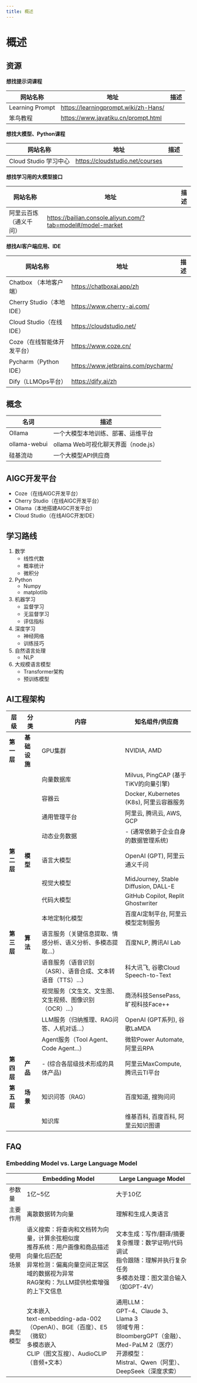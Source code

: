```yaml
---
title: 概述
---
```



# 概述

## 资源

**想找提示词课程**

| 网站名称            |地址|描述|
|-----------------|---|---|
| Learning Prompt |<https://learningprompt.wiki/zh-Hans/>|
| 笨鸟教程            |<https://www.javatiku.cn/prompt.html>|



**想找大模型、Python课程**

| 网站名称              |地址|描述|
|-------------------|---|---|
| Cloud Studio 学习中心 |<https://cloudstudio.net/courses>|


**想找学习用的大模型接口**

| 网站名称        |地址|描述|
|-------------|---|---|
| 阿里云百炼（通义千问） |<https://bailian.console.aliyun.com/?tab=model#/model-market>|

**想找AI客户端应用、IDE**

| 网站名称                 | 地址                                   |描述|
|----------------------|--------------------------------------|---|
| Chatbox （本地客户端）     | <https://chatboxai.app/zh>           |
| Cherry Studio（本地IDE） | <https://www.cherry-ai.com/>         |
| Cloud Studio（在线IDE）  | <https://cloudstudio.net/>           |
| Coze（在线智能体开发平台）   | <https://www.coze.cn/>               |
| Pycharm（Python IDE） | <https://www.jetbrains.com/pycharm/> |
| Dify（LLMOps平台） | <https://dify.ai/zh>                 |




## 概念

| 名词            | 描述                         |
|---------------|----------------------------|
| Ollama        | 一个大模型本地训练、部署、运维平台          |
| ollama-webui  | ollama Web可视化聊天界面（node.js） |
| 硅基流动          | 一个大模型API供应商                |

## AIGC开发平台

- Coze（在线AIGC开发平台）
- Cherry Studio（在线AIGC开发平台）
- Ollama（本地搭建AIGC开发平台）
- Cloud Studio（在线AIGC开发IDE）


## 学习路线

1. 数学
   - 线性代数
   - 概率统计
   - 微积分
2. Python
   - Numpy
   - matplotlib
3. 机器学习
   - 监督学习
   - 无监督学习
   - 评估指标
4. 深度学习
   - 神经网络
   - 训练技巧
5. 自然语言处理
   - NLP
6. 大规模语言模型
   - Transformer架构
   - 预训练模型

## AI工程架构

| 层级      | 分类       | 内容                                 | 知名组件/供应商                             |
|---------|----------|------------------------------------|--------------------------------------|
| **第一层** | **基础设施** | GPU集群                              | NVIDIA, AMD                          |
|         |          | 向量数据库                              | Milvus, PingCAP (基于TiKV的向量引擎)        |
|         |          | 容器云                                | Docker, Kubernetes (K8s), 阿里云容器服务    |
|         |          | 通用管理平台                             | 阿里云, 腾讯云, AWS, GCP                   |
|         |          | 动态业务数据                             | - (通常依赖于企业自身的数据管理系统)                 |
| **第二层** | **模型**   | 语言大模型                              | OpenAI (GPT), 阿里云通义千问                |
|         |          | 视觉大模型                              | MidJourney, Stable Diffusion, DALL-E |
|         |          | 代码大模型                              | GitHub Copilot, Replit Ghostwriter   |
|         |          | 本地定制化模型                            | 百度AI定制平台, 阿里云模型定制服务                  |
| **第三层** | **算法**   | 语言服务（关键信息提取、情感分析、语义分析、多模态提取...）    | 百度NLP, 腾讯AI Lab                      |
|         |          | 语音服务（语音识别（ASR）、语音合成、文本转语音（TTS）...） | 科大讯飞, 谷歌Cloud Speech-to-Text         |
|         |          | 视觉服务（文生文、文生图、文生视频、图像识别（OCR）...）    | 商汤科技SensePass, 旷视科技Face++            |
|         |          | LLM服务（归纳推理、RAG问答、人机对话...）          | OpenAI (GPT系列), 谷歌LaMDA              |
|         |          | Agent服务（Tool Agent、Code Agent...）  | 微软Power Automate, 阿里云RPA             |
| **第四层** | **产品**   | - (综合各层级技术形成的具体产品)                 | 阿里云MaxCompute, 腾讯云TI平台               |
| **第五层** | **场景**   | 知识问答（RAG）                          | 百度知道, 搜狗问问                           |
|         |          | 知识库                                | 维基百科, 百度百科, 阿里云知识图谱                  |


## FAQ

### Embedding Model vs. Large Language Model

|       | Embedding Model                                                                                        | Large Language Model                                                                                                            |
|-------|--------------------------------------------------------------------------------------------------------|---------------------------------------------------------------------------------------------------------------------------------|
| 参数量   | 1亿~5亿                                                                                                  | 大于10亿                                                                                                                           |
| 主要作用  | 离散数据转为向量                                                                                               | 理解和生成人类语言                                                                                                                       |
| 使用场景  | 语义搜索：将查询和文档转为向量，计算余弦相似度</br>推荐系统：用户画像和商品描述向量化后匹配</br>异常检测：偏离向量空间正常区域的数据视为异常</br>RAG架构：为LLM提供检索增强的上下文信息 | 文本生成：写作/翻译/摘要</br>复杂推理：数学证明/代码调试</br>指令跟随：理解并执行复杂任务</br>多模态处理：图文混合输入（如GPT-4V）                                                   |
| 典型模型  | 文本嵌入</br>text-embedding-ada-002（OpenAI）、BGE（百度）、E5（微软）</br>多模态嵌入</br>CLIP（图文互搜）、AudioCLIP（音频+文本）       | 通用LLM：</br>GPT-4、Claude 3、Llama 3 </br>领域专用： </br>BloombergGPT（金融）、Med-PaLM 2（医疗）</br>开源模型：</br>Mistral、Qwen（阿里）、DeepSeek（深度求索） |



